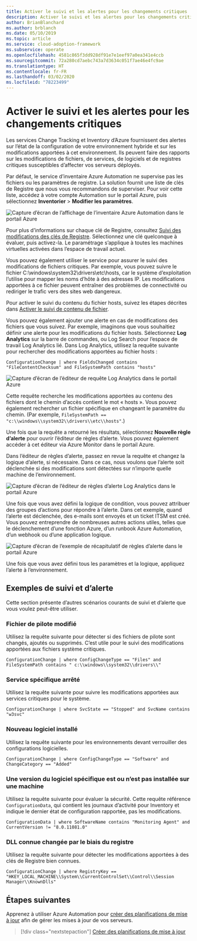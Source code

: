 ```yaml
---
title: Activer le suivi et les alertes pour les changements critiques
description: Activer le suivi et les alertes pour les changements critiques
author: BrianBlanchard
ms.author: brblanch
ms.date: 05/10/2019
ms.topic: article
ms.service: cloud-adoption-framework
ms.subservice: operate
ms.openlocfilehash: 4581c865f3dd928df91e7e1eef97a0ea341e4ccb
ms.sourcegitcommit: 72a280cd7aebc743a7d3634c051f7ae46e4fc9ae
ms.translationtype: HT
ms.contentlocale: fr-FR
ms.lasthandoff: 03/02/2020
ms.locfileid: "78223499"
---
```

# <a name="enable-tracking-and-alerting-for-critical-changes"></a>Activer le suivi et les alertes pour les changements critiques

Les services Change Tracking et Inventory d’Azure fournissent des alertes sur l’état de la configuration de votre environnement hybride et sur les modifications apportées à cet environnement. Ils peuvent faire des rapports sur les modifications de fichiers, de services, de logiciels et de registres critiques susceptibles d’affecter vos serveurs déployés.

Par défaut, le service d’inventaire Azure Automation ne supervise pas les fichiers ou les paramètres de registre. La solution fournit une liste de clés de Registre que nous vous recommandons de superviser. Pour voir cette liste, accédez à votre compte Automation sur le portail Azure, puis sélectionnez **Inventorier** > **Modifier les paramètres**.

![Capture d’écran de l’affichage de l’inventaire Azure Automation dans le portail Azure](./media/change-tracking1.png)

Pour plus d’informations sur chaque clé de Registre, consultez [Suivi des modifications des clés de Registre](https://docs.microsoft.com/azure/automation/automation-change-tracking#registry-key-change-tracking). Sélectionnez une clé quelconque à évaluer, puis activez-la. Le paramétrage s’applique à toutes les machines virtuelles activées dans l’espace de travail actuel.

Vous pouvez également utiliser le service pour assurer le suivi des modifications de fichiers critiques. Par exemple, vous pouvez suivre le fichier C:\windows\system32\drivers\etc\hosts, car le système d’exploitation l’utilise pour mapper les noms d’hôte à des adresses IP. Les modifications apportées à ce fichier peuvent entraîner des problèmes de connectivité ou rediriger le trafic vers des sites web dangereux.

Pour activer le suivi du contenu du fichier hosts, suivez les étapes décrites dans [Activer le suivi de contenu de fichier](https://docs.microsoft.com/azure/automation/change-tracking-file-contents#enable-file-content-tracking).

Vous pouvez également ajouter une alerte en cas de modifications des fichiers que vous suivez. Par exemple, imaginons que vous souhaitiez définir une alerte pour les modifications du fichier hosts. Sélectionnez **Log Analytics** sur la barre de commandes, ou Log Search pour l’espace de travail Log Analytics lié. Dans Log Analytics, utilisez la requête suivante pour rechercher des modifications apportées au fichier hosts :

```kusto
ConfigurationChange | where FieldsChanged contains "FileContentChecksum" and FileSystemPath contains "hosts"
```

![Capture d’écran de l’éditeur de requête Log Analytics dans le portail Azure](./media/change-tracking2.png)

Cette requête recherche les modifications apportées au contenu des fichiers dont le chemin d’accès contient le mot « hosts ». Vous pouvez également rechercher un fichier spécifique en changeant le paramètre du chemin. (Par exemple, `FileSystemPath ==  "c:\\windows\\system32\\drivers\\etc\\hosts"`.)
  
Une fois que la requête a retourné les résultats, sélectionnez **Nouvelle règle d’alerte** pour ouvrir l’éditeur de règles d’alerte. Vous pouvez également accéder à cet éditeur via Azure Monitor dans le portail Azure.

Dans l’éditeur de règles d’alerte, passez en revue la requête et changez la logique d’alerte, si nécessaire. Dans ce cas, nous voulons que l’alerte soit déclenchée si des modifications sont détectées sur n’importe quelle machine de l’environnement.

![Capture d’écran de l’éditeur de règles d’alerte Log Analytics dans le portail Azure](./media/change-tracking3.png)

Une fois que vous avez défini la logique de condition, vous pouvez attribuer des groupes d’actions pour répondre à l’alerte. Dans cet exemple, quand l’alerte est déclenchée, des e-mails sont envoyés et un ticket ITSM est créé. Vous pouvez entreprendre de nombreuses autres actions utiles, telles que le déclenchement d’une fonction Azure, d’un runbook Azure Automation, d’un webhook ou d’une application logique.

![Capture d’écran de l’exemple de récapitulatif de règles d’alerte dans le portail Azure](./media/change-tracking4.png)

Une fois que vous avez défini tous les paramètres et la logique, appliquez l’alerte à l’environnement.

## <a name="tracking-and-alerting-examples"></a>Exemples de suivi et d’alerte

Cette section présente d’autres scénarios courants de suivi et d’alerte que vous voulez peut-être utiliser.

### <a name="driver-file-changed"></a>Fichier de pilote modifié

Utilisez la requête suivante pour détecter si des fichiers de pilote sont changés, ajoutés ou supprimés. C’est utile pour le suivi des modifications apportées aux fichiers système critiques.

  ```kusto
  ConfigurationChange | where ConfigChangeType == "Files" and FileSystemPath contains " c:\\windows\\system32\\drivers\\"
  ```

### <a name="specific-service-stopped"></a>Service spécifique arrêté

Utilisez la requête suivante pour suivre les modifications apportées aux services critiques pour le système.

  ```kusto
  ConfigurationChange | where SvcState == "Stopped" and SvcName contains "w3svc"
  ```

### <a name="new-software-installed"></a>Nouveau logiciel installé

Utilisez la requête suivante pour les environnements devant verrouiller des configurations logicielles.

  ```kusto
  ConfigurationChange | where ConfigChangeType == "Software" and ChangeCategory == "Added"
  ```

### <a name="specific-software-version-is-or-isnt-installed-on-a-machine"></a>Une version du logiciel spécifique est ou n’est pas installée sur une machine

Utilisez la requête suivante pour évaluer la sécurité. Cette requête référence `ConfigurationData`, qui contient les journaux d’activité pour Inventory et indique le dernier état de configuration rapportée, pas les modifications.

  ```kusto
  ConfigurationData | where SoftwareName contains "Monitoring Agent" and CurrentVersion != "8.0.11081.0"
  ```

### <a name="known-dll-changed-through-the-registry"></a>DLL connue changée par le biais du registre

Utilisez la requête suivante pour détecter les modifications apportées à des clés de Registre bien connues.

  ```kusto
  ConfigurationChange | where RegistryKey == "HKEY_LOCAL_MACHINE\\System\\CurrentControlSet\\Control\\Session Manager\\KnownDlls"
  ```

## <a name="next-steps"></a>Étapes suivantes

Apprenez à utiliser Azure Automation pour [créer des planifications de mise à jour](./update-schedules.md) afin de gérer les mises à jour de vos serveurs.

> [!div class="nextstepaction"]
> [Créer des planifications de mise à jour](./update-schedules.md)
